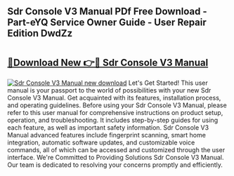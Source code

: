 ## Sdr Console V3 Manual PDf Free Download - Part-eYQ Service Owner Guide - User Repair Edition DwdZz

# <h2><a href="http://cf29333.oget.top/?id=Sdr+Console+V3+Manual">🔗Download New 👉🔴 Sdr Console V3 Manual</a></h2>

[![Sdr Console V3 Manual new download](https://i.imgur.com/5g1atiW.png)](http://cf29333.oget.top/?id=Sdr+Console+V3+Manual)
Let's Get Started! This user manual is your passport to the world of possibilities with your new Sdr Console V3 Manual. Get acquainted with its features, installation process, and operating guidelines. Before using your Sdr Console V3 Manual, please refer to this user manual for comprehensive instructions on product setup, operation, and troubleshooting. It includes step-by-step guides for using each feature, as well as important safety information. Sdr Console V3 Manual advanced features include fingerprint scanning, smart home integration, automatic software updates, and customizable voice commands, all of which can be accessed and customized through the user interface. We're Committed to Providing Solutions Sdr Console V3 Manual. Our team is dedicated to resolving your concerns promptly and efficiently.
